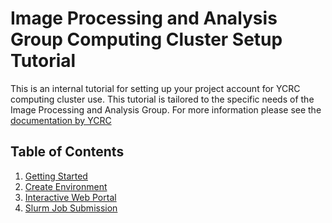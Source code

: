 # Image Processing and Analysis Group Computing Cluster Setup Tutorial
This is an internal tutorial for setting up your project account for YCRC computing cluster use. This tutorial is tailored to the specific needs of the Image Processing and Analysis Group. For more information please see the [documentation by YCRC](https://docs.ycrc.yale.edu/clusters-at-yale/)

## Table of Contents

1. [Getting Started](GettingStarted.md)
2. [Create Environment](CreateEnvironment.md)
3. [Interactive Web Portal](InteractiveWebPortal.md)
4. [Slurm Job Submission](SlurmJobSubmission.md)











